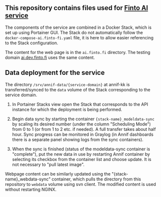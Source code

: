 ## This repository contains files used for [Finto AI service](https://ai.finto.fi/)

The components of the service are combined in a Docker Stack, which is set up using Portainer GUI. 
The Stack do not automatically follow the `docker-compose-ai.finto-fi.yaml` file, it is here to allow easier referencing to the Stack configuration. 

The content for the web page is in the `ai.finto.fi` directory. The testing domain [ai.dev.finto.fi](https://ai.dev.finto.fi) uses the same content.


## Data deployment for the service

The directory `/srv/annif-data/{service-domain}` at annif-kk is transferred/synced to the `data` volume of the Stack corresponding to the service domain. 

1. In Portainer Stacks view open the Stack that corresponds to the API instance for which the deployment is being performed.
  
2. Begin data sync by starting the container `{stack-name}_modeldata-sync` by scaling its desired number (under the column "Scheduling Mode") from 0 to 1 (or from 1 to 2 etc. if needed). A full transfer takes about half hour. Sync progress can be monitored in Graylog (in Annif dashboards there is a separate panel showing logs from the sync containers).

3. When the sync is finished (status of the modeldata-sync container is "complete"), put the new data in use by restarting Annif container by selecting its checkbox from the container list and choose update. It is not necessary to "pull latest image".


Webpage content can be similarly updated using the "{stack-name}_webdata-sync" container, which pulls the directory from this repository to `webdata` volume using svn client. The modified content is used without restarting NGINX. 
